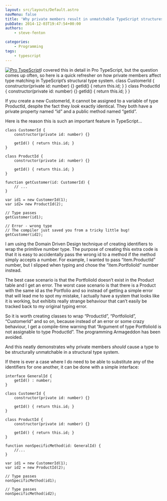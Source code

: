 ```yaml
---
layout: src/layouts/Default.astro
navMenu: false
title: 'Why private members result in unmatchable TypeScript structures'
pubDate: 2014-12-03T19:47:54+00:00
authors:
    - steve-fenton

categories:
    - Programming
tags:
    - typescript
---
```


[![Pro TypeScript](/img/2015/07/pro-typescript.jpg)](/publications/pro-typescript/)I covered this in detail in Pro TypeScript, but the question comes up often, so here is a quick refresher on how private members affect type matching in TypeScript’s structural type system. class CustomerId { constructor(private id: number) {} getId() { return this.id; } } class ProductId { constructor(private id: number) {} getId() { return this.id; } }

If you create a new CustomerId, it cannot be assigned to a variable of type ProductId, despite the fact they *look* exactly identical. They both have a private property named “id” and a public method named “getId”.

Here is the reason this is such an important feature in TypeScript…

```
class CustomerId {
    constructor(private id: number) {}
       
    getId() { return this.id; }
}
       
class ProductId {
    constructor(private id: number) {}
               
    getId() { return this.id; }
}

function getCustomer(id: CustomerId) {
    // ...
}

var id1 = new CustomerId(1);
var id2= new ProductId(2);

// Type passes
getCustomer(id1);

// Error - wrong type
// The compiler just saved you from a tricky little bug!
getCustomer(id2);
```
I am using the Domain Driven Design technique of creating identifiers to wrap the primitive number type. The purpose of creating this extra code is that it is easy to accidentally pass the wrong id to a method if the method simply accepts a number. For example, I wanted to pass “item.ProductId” number, but I slipped when typing and chose the “item.PortfolioId” number instead.

The best case scenario is that the PortfolioId doesn’t exist in the Product table and I get an error. The worst case scenario is that there is a Product with the same id as the Portfolio and so instead of getting a simple error that will lead me to spot my mistake, I actually have a system that looks like it is working, but exhibits really strange behaviour that can’t easily be tracked back to my original typing error.

So it is worth creating classes to wrap “ProductId”, “PortfolioId”, “CustomerId” and so on, because instead of an error or some crazy behaviour, I get a compile-time warning that “Argument of type PortfolioId is not assignable to type ProductId”. The programming Armageddon has been avoided.

And this neatly demonstrates why private members *should* cause a type to be structurally unmatchable in a structural type system.

If there is ever a case where I do need to be able to substitute any of the identifiers for one another, it can be done with a simple interface:

```
interface GeneralId {
    getId() : number;
}

class CustomerId {
    constructor(private id: number) {}
       
    getId() { return this.id; }
}
       
class ProductId {
    constructor(private id: number) {}
               
    getId() { return this.id; }
}

function nonSpecificMethod(id: GeneralId) {
    //...
}

var id1 = new CustomerId(1);
var id2 = new ProductId(2);

// Type passes
nonSpecificMethod(id1);

// Type passes
nonSpecificMethod(id2);
```